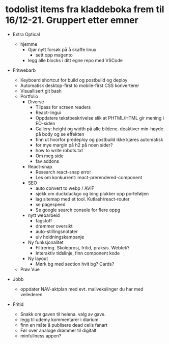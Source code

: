# todolist items fra kladdeboka frem til 16/12-21. Gruppert etter emner
* Extra Optical
  * hjemme
    * Gjør nytt forsøk på å skaffe linux
      * sett opp magento
    * legg alle blocks i ditt egne repo med VSCode


* Fritwebarb
  * Keyboard shortcut for build og postbuild og deploy
  * Automatisk desktop-first to mobile-first CSS konverterer
  * Visuallisert git bash
  * Portfolio
    * Diverse
      * Tilpass for screen readers
      * React-lingui
      * Oppdatere tekstbeskrivelse slik at PHTML/HTML gir mening i EO-siden
      * Gallery: height og width på alle bildene. deaktiver min-høyde på body og se effekten
      * finn ut hvorfor predeploy og postbuild ikke kjøres automatisk
      * for mye margin på h2 på noen sider?
      * how to write robots.txt
      *  Om meg side
        * fav addons
    * React-snap
      * Research react-snap error
      * Les om konkurrent: react-prerendered-component
    * SEO
      * auto convert to webp / AVIF
      * sjekk om duckduckgo og bing plukker opp porteføljen
      * lag sitemap med et tool. Kutlash/react-router
      * se pagespeed
      * Se google search console for flere oppg
    * nytt webarbeid
      * fagstoff
      * drømmer oversikt
      * auto-stillingsnotater
      * ulv holdningskampanje
    * Ny funksjonalitet
      * Filtrering. Skoleprosj, fritid, praksis. Webtek?
      * Interaktiv tidslinje, finn component kode
    * Ny layout
      * Mørk bg med section hvit bg? Cards?
  * Prøv Vue

* Jobb
  * oppdater NAV-aktplan med evt. mailvekslinger du har med veilederen

* Fritid
  * Snakk om gaven til helena. valg av gave.
  * legg til udemy kommentarer i diarium
  * finn en måte å publisere dead cells fanart
  * Før over analoge drømmer til digitalt
  * minfullness appen?